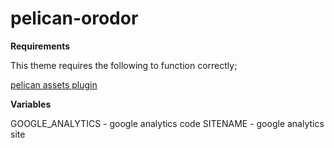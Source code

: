 pelican-orodor
==============

**Requirements**

This theme requires the following to function correctly;

[pelican assets plugin](https://github.com/getpelican/pelican-plugins/tree/master/assets)

**Variables**

GOOGLE_ANALYTICS - google analytics code
SITENAME         - google analytics site
